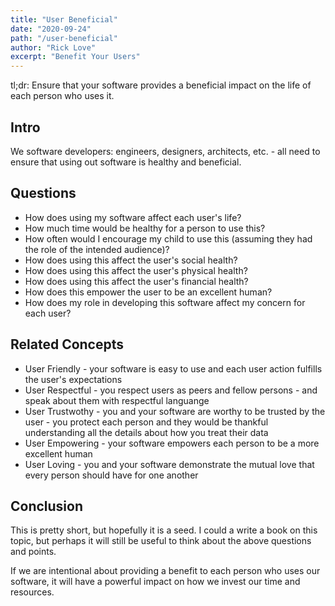 ```yaml
---
title: "User Beneficial"
date: "2020-09-24"
path: "/user-beneficial"
author: "Rick Love"
excerpt: "Benefit Your Users"
---
```


tl;dr: Ensure that your software provides a beneficial impact on the life of each person who uses it.

## Intro

We software developers: engineers, designers, architects, etc. - all need to ensure that using out software is healthy and beneficial.

## Questions

- How does using my software affect each user's life?
- How much time would be healthy for a person to use this? 
- How often would I encourage my child to use this (assuming they had the role of the intended audience)?
- How does using this affect the user's social health?
- How does using this affect the user's physical health?
- How does using this affect the user's financial health?
- How does this empower the user to be an excellent human?
- How does my role in developing this software affect my concern for each user?

## Related Concepts

- User Friendly - your software is easy to use and each user action fulfills the user's expectations
- User Respectful - you respect users as peers and fellow persons - and speak about them with respectful languange
- User Trustwothy - you and your software are worthy to be trusted by the user - you protect each person and they would be thankful understanding all the details about how you treat their data
- User Empowering - your software empowers each person to be a more excellent human
- User Loving - you and your software demonstrate the mutual love that every person should have for one another

## Conclusion

This is pretty short, but hopefully it is a seed. I could a write a book on this topic, but perhaps it will still be useful to think about the above questions and points.

If we are intentional about providing a benefit to each person who uses our software, it will have a powerful impact on how we invest our time and resources.


